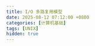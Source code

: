 ```yaml
---
title: I/O 多路复用模型
date: 2025-08-12 07:12:00 +0800
categories: [计算机基础]
tags: [UNIX]
hidden: true
---
```



